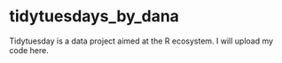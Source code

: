 # tidytuesdays_by_dana
Tidytuesday is a data project aimed at the R ecosystem.   I will upload my code here.
